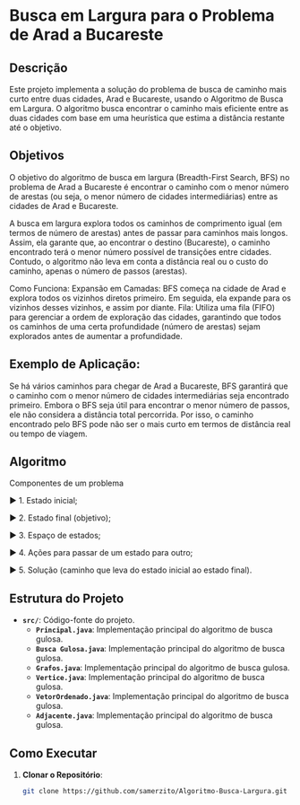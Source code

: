 # Busca em Largura para o Problema de Arad a Bucareste

## Descrição

Este projeto implementa a solução do problema de busca de caminho mais curto entre duas cidades, Arad e Bucareste, usando o Algoritmo de Busca em Largura. 
O algoritmo busca encontrar o caminho mais eficiente entre as duas cidades com base em uma heurística que estima a distância restante até o objetivo.

## Objetivos

O objetivo do algoritmo de busca em largura (Breadth-First Search, BFS) no problema de Arad a Bucareste é encontrar o caminho com o menor número de arestas (ou seja, o menor número de cidades intermediárias) entre as cidades de Arad e Bucareste.

A busca em largura explora todos os caminhos de comprimento igual (em termos de número de arestas) antes de passar para caminhos mais longos. Assim, ela garante que, ao encontrar o destino (Bucareste), o caminho encontrado terá o menor número possível de transições entre cidades. Contudo, o algoritmo não leva em conta a distância real ou o custo do caminho, apenas o número de passos (arestas).

Como Funciona:
Expansão em Camadas: BFS começa na cidade de Arad e explora todos os vizinhos diretos primeiro. Em seguida, ela expande para os vizinhos desses vizinhos, e assim por diante.
Fila: Utiliza uma fila (FIFO) para gerenciar a ordem de exploração das cidades, garantindo que todos os caminhos de uma certa profundidade (número de arestas) sejam explorados antes de aumentar a profundidade.

## Exemplo de Aplicação:

Se há vários caminhos para chegar de Arad a Bucareste, BFS garantirá que o caminho com o menor número de cidades intermediárias seja encontrado primeiro.
Embora o BFS seja útil para encontrar o menor número de passos, ele não considera a distância total percorrida. Por isso, o caminho encontrado pelo BFS pode não ser o mais curto em termos de distância real ou tempo de viagem.

## Algoritmo

Componentes de um problema 

► 1. Estado inicial; 

► 2. Estado final (objetivo); 

► 3. Espaço de estados; 

► 4. Ações para passar de um estado para outro; 

► 5. Solução (caminho que leva do estado inicial ao estado final).

## Estrutura do Projeto

- **`src/`**: Código-fonte do projeto.
	- **`Principal.java`**: Implementação principal do algoritmo de busca gulosa.
	- **`Busca Gulosa.java`**: Implementação principal do algoritmo de busca gulosa.
	- **`Grafos.java`**: Implementação principal do algoritmo de busca gulosa.
	- **`Vertice.java`**: Implementação principal do algoritmo de busca gulosa.
	- **`VetorOrdenado.java`**: Implementação principal do algoritmo de busca gulosa.
	- **`Adjacente.java`**: Implementação principal do algoritmo de busca gulosa.

## Como Executar

1. **Clonar o Repositório**:
   ```bash
   git clone https://github.com/samerzito/Algoritmo-Busca-Largura.git
